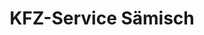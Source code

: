 ---
title: "KFZ-Service Sämisch"
url: /brandis/kfz-service-saemisch-brandiser-strasse/
shop: Autohaus
---